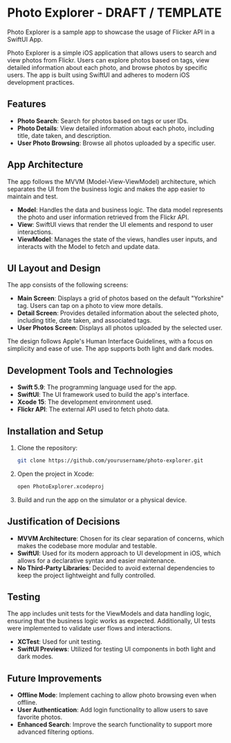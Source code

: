 # Photo Explorer - DRAFT / TEMPLATE

Photo Explorer is a sample app to showcase the usage of Flicker API in a SwiftUI App.

Photo Explorer is a simple iOS application that allows users to search and view photos from Flickr. Users can explore photos based on
tags, view detailed information about each photo, and browse photos by specific users. The app is built using SwiftUI and adheres to
modern iOS development practices.

## Features
- **Photo Search**: Search for photos based on tags or user IDs.
- **Photo Details**: View detailed information about each photo, including title, date taken, and description.
- **User Photo Browsing**: Browse all photos uploaded by a specific user.

## App Architecture
The app follows the MVVM (Model-View-ViewModel) architecture, which separates the UI from the business logic and makes the app easier to maintain and test. 

- **Model**: Handles the data and business logic. The data model represents the photo and user information retrieved from the Flickr API.
- **View**: SwiftUI views that render the UI elements and respond to user interactions.
- **ViewModel**: Manages the state of the views, handles user inputs, and interacts with the Model to fetch and update data.

## UI Layout and Design
The app consists of the following screens:

- **Main Screen**: Displays a grid of photos based on the default "Yorkshire" tag. Users can tap on a photo to view more details.
- **Detail Screen**: Provides detailed information about the selected photo, including title, date taken, and associated tags.
- **User Photos Screen**: Displays all photos uploaded by the selected user.

The design follows Apple's Human Interface Guidelines, with a focus on simplicity and ease of use. The app supports both light and dark modes.

## Development Tools and Technologies
- **Swift 5.9**: The programming language used for the app.
- **SwiftUI**: The UI framework used to build the app's interface.
- **Xcode 15**: The development environment used.
- **Flickr API**: The external API used to fetch photo data.

## Installation and Setup
1. Clone the repository:
   ```bash
   git clone https://github.com/yourusername/photo-explorer.git
   ```
2. Open the project in Xcode:
   ```bash
   open PhotoExplorer.xcodeproj
   ```
3. Build and run the app on the simulator or a physical device.

## Justification of Decisions
- **MVVM Architecture**: Chosen for its clear separation of concerns, which makes the codebase more modular and testable.
- **SwiftUI**: Used for its modern approach to UI development in iOS, which allows for a declarative syntax and easier maintenance.
- **No Third-Party Libraries**: Decided to avoid external dependencies to keep the project lightweight and fully controlled.


## Testing
The app includes unit tests for the ViewModels and data handling logic, ensuring that the business logic works as expected. Additionally, UI tests were implemented to validate user flows and interactions.

- **XCTest**: Used for unit testing.
- **SwiftUI Previews**: Utilized for testing UI components in both light and dark modes.

## Future Improvements
- **Offline Mode**: Implement caching to allow photo browsing even when offline.
- **User Authentication**: Add login functionality to allow users to save favorite photos.
- **Enhanced Search**: Improve the search functionality to support more advanced filtering options.
